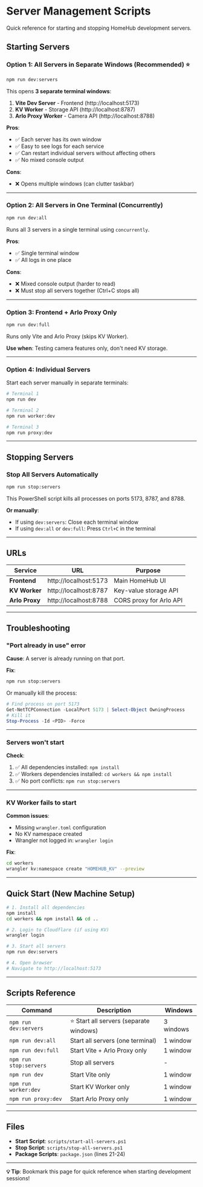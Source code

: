 # Server Management Scripts

Quick reference for starting and stopping HomeHub development servers.

## Starting Servers

### Option 1: All Servers in Separate Windows (Recommended) ⭐

```bash
npm run dev:servers
```

This opens **3 separate terminal windows**:

1. **Vite Dev Server** - Frontend (http://localhost:5173)
2. **KV Worker** - Storage API (http://localhost:8787)
3. **Arlo Proxy Worker** - Camera API (http://localhost:8788)

**Pros**:

- ✅ Each server has its own window
- ✅ Easy to see logs for each service
- ✅ Can restart individual servers without affecting others
- ✅ No mixed console output

**Cons**:

- ❌ Opens multiple windows (can clutter taskbar)

---

### Option 2: All Servers in One Terminal (Concurrently)

```bash
npm run dev:all
```

Runs all 3 servers in a single terminal using `concurrently`.

**Pros**:

- ✅ Single terminal window
- ✅ All logs in one place

**Cons**:

- ❌ Mixed console output (harder to read)
- ❌ Must stop all servers together (Ctrl+C stops all)

---

### Option 3: Frontend + Arlo Proxy Only

```bash
npm run dev:full
```

Runs only Vite and Arlo Proxy (skips KV Worker).

**Use when**: Testing camera features only, don't need KV storage.

---

### Option 4: Individual Servers

Start each server manually in separate terminals:

```bash
# Terminal 1
npm run dev

# Terminal 2
npm run worker:dev

# Terminal 3
npm run proxy:dev
```

---

## Stopping Servers

### Stop All Servers Automatically

```bash
npm run stop:servers
```

This PowerShell script kills all processes on ports 5173, 8787, and 8788.

**Or manually**:

- If using `dev:servers`: Close each terminal window
- If using `dev:all` or `dev:full`: Press `Ctrl+C` in the terminal

---

## URLs

| Service        | URL                   | Purpose                 |
| -------------- | --------------------- | ----------------------- |
| **Frontend**   | http://localhost:5173 | Main HomeHub UI         |
| **KV Worker**  | http://localhost:8787 | Key-value storage API   |
| **Arlo Proxy** | http://localhost:8788 | CORS proxy for Arlo API |

---

## Troubleshooting

### "Port already in use" error

**Cause**: A server is already running on that port.

**Fix**:

```bash
npm run stop:servers
```

Or manually kill the process:

```powershell
# Find process on port 5173
Get-NetTCPConnection -LocalPort 5173 | Select-Object OwningProcess
# Kill it
Stop-Process -Id <PID> -Force
```

---

### Servers won't start

**Check**:

1. ✅ All dependencies installed: `npm install`
2. ✅ Workers dependencies installed: `cd workers && npm install`
3. ✅ No port conflicts: `npm run stop:servers`

---

### KV Worker fails to start

**Common issues**:

- Missing `wrangler.toml` configuration
- No KV namespace created
- Wrangler not logged in: `wrangler login`

**Fix**:

```bash
cd workers
wrangler kv:namespace create "HOMEHUB_KV" --preview
```

---

## Quick Start (New Machine Setup)

```bash
# 1. Install all dependencies
npm install
cd workers && npm install && cd ..

# 2. Login to Cloudflare (if using KV)
wrangler login

# 3. Start all servers
npm run dev:servers

# 4. Open browser
# Navigate to http://localhost:5173
```

---

## Scripts Reference

| Command                | Description                             | Windows   |
| ---------------------- | --------------------------------------- | --------- |
| `npm run dev:servers`  | ⭐ Start all servers (separate windows) | 3 windows |
| `npm run dev:all`      | Start all servers (one terminal)        | 1 window  |
| `npm run dev:full`     | Start Vite + Arlo Proxy only            | 1 window  |
| `npm run stop:servers` | Stop all servers                        | -         |
| `npm run dev`          | Start Vite only                         | 1 window  |
| `npm run worker:dev`   | Start KV Worker only                    | 1 window  |
| `npm run proxy:dev`    | Start Arlo Proxy only                   | 1 window  |

---

## Files

- **Start Script**: `scripts/start-all-servers.ps1`
- **Stop Script**: `scripts/stop-all-servers.ps1`
- **Package Scripts**: `package.json` (lines 21-24)

---

**💡 Tip**: Bookmark this page for quick reference when starting development sessions!
